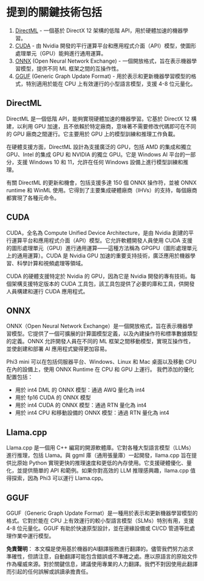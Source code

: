 # 提到的關鍵技術包括

1. [DirectML](https://learn.microsoft.com/windows/ai/directml/dml?WT.mc_id=aiml-138114-kinfeylo) - 一個基於 DirectX 12 架構的低階 API，用於硬體加速的機器學習。
2. [CUDA](https://blogs.nvidia.com/blog/what-is-cuda-2/) - 由 Nvidia 開發的平行運算平台和應用程式介面（API）模型，使圖形處理單元（GPU）能夠進行通用運算。
3. [ONNX](https://onnx.ai/) (Open Neural Network Exchange) - 一個開放格式，旨在表示機器學習模型，提供不同 ML 框架之間的互操作性。
4. [GGUF](https://github.com/ggerganov/ggml/blob/master/docs/gguf.md) (Generic Graph Update Format) - 用於表示和更新機器學習模型的格式，特別適用於能在 CPU 上有效運行的小型語言模型，支援 4-8 位元量化。

## DirectML

DirectML 是一個低階 API，能夠實現硬體加速的機器學習。它基於 DirectX 12 構建，以利用 GPU 加速，且不依賴於特定廠商，意味著不需要修改代碼即可在不同的 GPU 廠商之間運行。它主要用於 GPU 上的模型訓練和推理工作負載。

在硬體支援方面，DirectML 設計為支援廣泛的 GPU，包括 AMD 的集成和獨立 GPU、Intel 的集成 GPU 和 NVIDIA 的獨立 GPU。它是 Windows AI 平台的一部分，支援 Windows 10 和 11，允許在任何 Windows 設備上進行模型訓練和推理。

有關 DirectML 的更新和機會，包括支援多達 150 個 ONNX 操作符，並被 ONNX runtime 和 WinML 使用。它得到了主要集成硬體廠商（IHVs）的支持，每個廠商都實現了各種元命令。

## CUDA

CUDA，全名為 Compute Unified Device Architecture，是由 Nvidia 創建的平行運算平台和應用程式介面（API）模型。它允許軟體開發人員使用 CUDA 支援的圖形處理單元（GPU）進行通用運算——這種方法稱為 GPGPU（圖形處理單元上的通用運算）。CUDA 是 Nvidia GPU 加速的重要支持技術，廣泛應用於機器學習、科學計算和視頻處理等領域。

CUDA 的硬體支援特定於 Nvidia 的 GPU，因為它是 Nvidia 開發的專有技術。每個架構支援特定版本的 CUDA 工具包，該工具包提供了必要的庫和工具，供開發人員構建和運行 CUDA 應用程式。

## ONNX

ONNX（Open Neural Network Exchange）是一個開放格式，旨在表示機器學習模型。它提供了一個可擴展的計算圖模型定義，以及內建操作符和標準數據類型的定義。ONNX 允許開發人員在不同的 ML 框架之間移動模型，實現互操作性，並使創建和部署 AI 應用程式變得更加容易。

Phi3 mini 可以在包括伺服器平台、Windows、Linux 和 Mac 桌面以及移動 CPU 在內的設備上，使用 ONNX Runtime 在 CPU 和 GPU 上運行。
我們添加的優化配置包括：

- 用於 int4 DML 的 ONNX 模型：通過 AWQ 量化為 int4
- 用於 fp16 CUDA 的 ONNX 模型
- 用於 int4 CUDA 的 ONNX 模型：通過 RTN 量化為 int4
- 用於 int4 CPU 和移動設備的 ONNX 模型：通過 RTN 量化為 int4

## Llama.cpp

Llama.cpp 是一個用 C++ 編寫的開源軟體庫。它對各種大型語言模型（LLMs）進行推理，包括 Llama。與 ggml 庫（通用張量庫）一起開發，llama.cpp 旨在提供比原始 Python 實現更快的推理速度和更低的內存使用。它支援硬體優化、量化，並提供簡單的 API 和範例。如果你對高效的 LLM 推理感興趣，llama.cpp 值得探索，因為 Phi3 可以運行 Llama.cpp。

## GGUF

GGUF（Generic Graph Update Format）是一種用於表示和更新機器學習模型的格式。它對於能在 CPU 上有效運行的較小型語言模型（SLMs）特別有用，支援 4-8 位元量化。GGUF 有助於快速原型設計，並在邊緣設備或 CI/CD 管道等批處理作業中運行模型。

**免責聲明**：
本文檔是使用基於機器的AI翻譯服務進行翻譯的。儘管我們努力追求準確性，但請注意，自動翻譯可能包含錯誤或不準確之處。應以原語言的原始文件作為權威來源。對於關鍵信息，建議使用專業的人力翻譯。我們不對因使用此翻譯而引起的任何誤解或誤讀承擔責任。